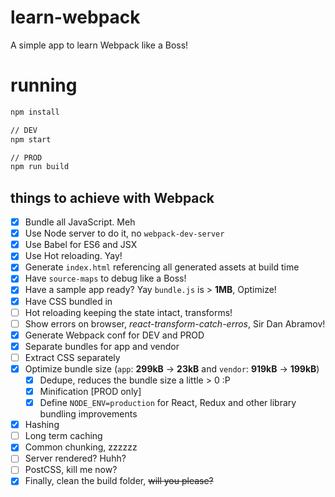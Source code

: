 # learn-webpack

A simple app to learn Webpack like a Boss!

# running

```bash
npm install

// DEV
npm start 

// PROD
npm run build
```

## things to achieve with Webpack
- [x] Bundle all JavaScript. Meh
- [x] Use Node server to do it, no `webpack-dev-server`
- [x] Use Babel for ES6 and JSX
- [x] Use Hot reloading. Yay!
- [x] Generate `index.html` referencing all generated assets at build time
- [x] Have `source-maps` to debug like a Boss!
- [x] Have a sample app ready? Yay `bundle.js` is > **1MB**, Optimize!
- [x] Have CSS bundled in
- [ ] Hot reloading keeping the state intact, transforms!
- [ ] Show errors on browser, *react-transform-catch-erros*, Sir Dan Abramov!
- [x] Generate Webpack conf for DEV and PROD
- [x] Separate bundles for app and vendor
- [ ] Extract CSS separately
- [x] Optimize bundle size (`app`: **299kB** -> **23kB** and `vendor`: **919kB** -> **199kB**)
  - [x] Dedupe, reduces the bundle size a little > 0 :P
  - [x] Minification [PROD only]
  - [x] Define `NODE_ENV=production` for React, Redux and other library bundling improvements
- [x] Hashing
- [ ] Long term caching
- [x] Common chunking, zzzzzz
- [ ] Server rendered? Huhh?
- [ ] PostCSS, kill me now?
- [x] Finally, clean the build folder, ~~will you please?~~
